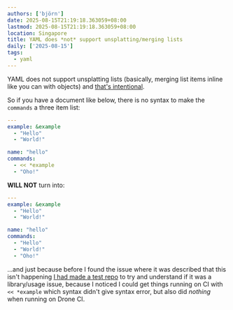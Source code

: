 ```yaml
---
authors: ['björn']
date: 2025-08-15T21:19:18.363059+08:00
lastmod: 2025-08-15T21:19:18.363059+08:00
location: Singapore
title: YAML does *not* support unsplatting/merging lists
daily: ['2025-08-15']
tags:
  - yaml
---
```

YAML does not support unsplatting lists (basically, merging list items inline like you can with objects) and [that's intentional](https://github.com/yaml/yaml/issues/35).

So if you have a document like below, there is no syntax to make the `commands` a three item list:

```yaml
---
example: &example
  - "Hello"
  - "World!"

name: "hello"
commands:
  - << *example
  - "Oho!"
```

**WILL NOT** turn into:

```yaml
---
example: &example
  - "Hello"
  - "World!"

name: "hello"
commands:
  - "Hello"
  - "World!"
  - "Oho!"
```

…and just because before I found the issue where it was described that this isn't happening [I had made a test repo](https://github.com/gaqzi/test-go-yaml) to try and understand if it was a library/usage issue, because I noticed I could get things running on CI with `<< *example` which syntax didn't give syntax error, but also did *nothing* when running on Drone CI.

